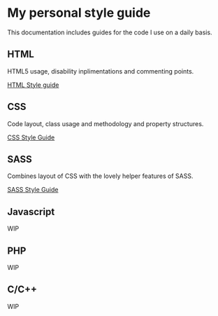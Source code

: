 My personal style guide 
=======================

This documentation includes guides for the code I use on a daily basis.

## HTML

HTML5 usage, disability inplimentations and commenting points.

[HTML Style guide](https://github.com/tomsturge/styleguides/tree/master/html)

## CSS

Code layout, class usage and methodology and property structures.

[CSS Style Guide](https://github.com/tomsturge/styleguides/tree/master/css)

## SASS

Combines layout of CSS with the lovely helper features of SASS.

[SASS Style Guide](https://github.com/tomsturge/styleguides/tree/master/sass)

## Javascript

WIP

## PHP

WIP

## C/C++

WIP
